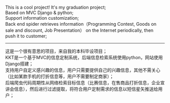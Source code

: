 This is a cool project! It's my graduation project;   
Based on MVC Django & python;   
Support information customization;   
Back end spider retrieves information（Programming Contest, Goods on sale and discount, Job Presentation） 
on the Internet periodically, then push it to customer;     
____     
这是一个很有意思的项目，来自我的本科毕设项目；  
KKT是一个基于MVC的信息定制系统，后端信息检索系统使用python，网站使用Django搭建；   
支持用户自定义感兴趣的信息，用户只需要提供自己的兴趣信息，其他不需关心（比如某款手机的打折信息等，用户不需要制定商家）；  
后端爬虫代码周期性从网络检索目标信息（比赛信息，在售商品打折信息，企业宣讲会信息），然后进行过滤提取，将符合用户定制需求的信息以短信星矢推送给用户；    
